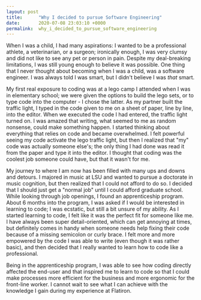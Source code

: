```yaml
---
layout: post
title:      "Why I decided to pursue Software Engineering"
date:       2020-07-08 23:03:10 +0000
permalink:  why_i_decided_to_pursue_software_engineering
---
```



When I was a child, I had many aspirations: I wanted to be a professional athlete, a veterinarian, or a surgeon; ironically enough, I was very clumsy and did not like to see any pet or person in pain. Despite my deal-breaking limitations, I was still young enough to believe it was possible. One thing that I never thought about becoming when I was a child, was a software engineer. I was always told I was smart, but I didn't believe I was *that* smart. 

My first real exposure to coding was at a lego camp I attended when I was in elementary school; we were given the options to build the lego sets, or to type code into the computer - I chose the latter. As my partner built the traffic light, I typed in the code given to me on a sheet of paper, line by line, into the editor. When we executed the code I had entered, the traffic light turned on. I was amazed that writing, what seemed to me as random nonsense, could make something happen. I started thinking about everything that relies on code and became overwhelmed. I felt powerful seeing my code activate the lego traffic light, but then I realized that "my" code was actually someone else's; the only thing I had done was read it from the paper and type it into the editor. I thought that coding was the coolest job someone could have, but that it wasn't for me. 

My journey to where I am now has been filled with many ups and downs and detours. I majored in music at LSU and wanted to pursue a doctorate in music cognition, but then realized that I could not afford to do so. I decided that I should just get a "normal job" until I could afford graduate school. While looking through job openings, I found an apprenticeship program. About 6 months into the program, I was asked if I would be interested in learning to code; I was ecstatic, but still a bit unsure of my ability. As I started learning to code, I felt like it was the perfect fit for someone like me. I have always been super detail-oriented, which can get annoying at times, but definitely comes in handy when someone needs help fixing their code because of a missing semicolon or curly brace. I felt more and more empowered by the code I was able to write (even though it was rather basic), and then decided that I really wanted to learn how to code like a professional. 

Being in the apprenticeship program, I was able to see how coding directly affected the end-user and that inspired me to learn to code so that I could make processes more efficient for the business and more ergonomic for the front-line worker. I cannot wait to see what I can achieve with the knowledge I gain during my experience at Flatiron. 


